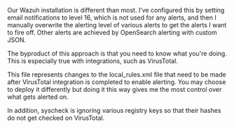 Our Wazuh installation is different than most. I’ve configured this by setting email notifications to level 16, which is not used for any alerts, and then I manually overwrite the alerting level of various alerts to get the alerts I want to fire off. Other alerts are achieved by OpenSearch alerting with custom JSON.

The byproduct of this approach is that you need to know what you're doing. This is especially true with integrations, such as VirusTotal.

This file represents changes to the local_rules.xml file that need to be made after VirusTotal integration is completed to enable alerting. You may choose to deploy it differently but doing it this way gives me the most control over what gets alerted on.

In addition, syscheck is ignoring various registry keys so that their hashes do not get checked on VirusTotal.

